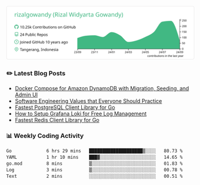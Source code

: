 ![profile-details](profile-summary-card-output/vue/0-profile-details.svg)

### :pencil2: Latest Blog Posts
<!-- BLOG-POST-LIST:START -->
- [Docker Compose for Amazon DynamoDB with Migration, Seeding, and Admin UI](https://medium.com/geekculture/docker-compose-for-amazon-dynamodb-with-migration-seeding-and-admin-ui-db11a348cc6a?source=rss-5763b0f1aba6------2)
- [Software Engineering Values that Everyone Should Practice](https://levelup.gitconnected.com/software-engineering-values-that-everyone-should-practice-c980d00cd103?source=rss-5763b0f1aba6------2)
- [Fastest PostgreSQL Client Library for Go](https://levelup.gitconnected.com/fastest-postgresql-client-library-for-go-579fa97909fb?source=rss-5763b0f1aba6------2)
- [How to Setup Grafana Loki for Free Log Management](https://levelup.gitconnected.com/how-to-setup-grafana-loki-for-free-log-management-ceb60558503c?source=rss-5763b0f1aba6------2)
- [Fastest Redis Client Library for Go](https://levelup.gitconnected.com/fastest-redis-client-library-for-go-7993f618f5ab?source=rss-5763b0f1aba6------2)
<!-- BLOG-POST-LIST:END -->

### 📊 Weekly Coding Activity
<!--START_SECTION:waka-->

```txt
Go             6 hrs 29 mins   ████████████████████▒░░░░   80.73 %
YAML           1 hr 10 mins    ███▓░░░░░░░░░░░░░░░░░░░░░   14.65 %
go.mod         8 mins          ▒░░░░░░░░░░░░░░░░░░░░░░░░   01.83 %
Log            3 mins          ▒░░░░░░░░░░░░░░░░░░░░░░░░   00.78 %
Text           2 mins          ░░░░░░░░░░░░░░░░░░░░░░░░░   00.51 %
```

<!--END_SECTION:waka-->
